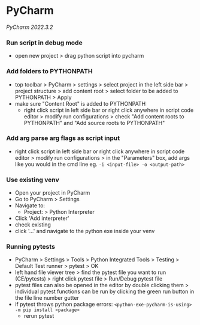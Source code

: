 # PyCharm

*PyCharm 2022.3.2*

### Run script in debug mode
- open new project > drag python script into pycharm

### Add folders to PYTHONPATH
- top toolbar > PyCharm > settings > select project in the left side bar > project structure > add content root > select folder to be added to PYTHONPATH > Apply
- make sure "Content Root" is added to PYTHONPATH
  - right click script in left side bar or right click anywhere in script code editor > modify run configurations > check "Add content roots to PYTHONPATH" and "Add source roots to PYTHONPATH"

### Add arg parse arg flags as script input
- right click script in left side bar or right click anywhere in script code editor > modify run configurations > in the "Parameters" box, add args like you would in the cmd line eg. `-i <input-file> -o <output-path>`

### Use existing venv
- Open your project in PyCharm
- Go to PyCharm > Settings
- Navigate to:
  - Project: <your project> > Python Interpreter
- Click 'Add interpreter'
- check existing
- click '...' and navigate to the python exe inside your venv

### Running pytests
- PyCharm > Settings > Tools > Python Integrated Tools > Testing > Default Test runner > pytest > OK
- left hand file viewer tree > find the pytest file you want to run (CE/pytests) > right click pytest file > Run/Debug pytest file
- pytest files can also be opened in the editor by double clicking them > individual pytest functions can be run by clicking the green run button in the file line number gutter
- if pytest throws python package errors:
  `<python-exe-pycharm-is-using> -m pip install <package>`
  - rerun pytest

